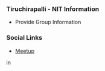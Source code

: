 ### Tiruchirapalli - NIT Information
* Provide Group Information

### Social Links
* [Meetup](https://www.meetup.com/OWASP-NIT-Tiruchirappalli-Student-Chapter/)


in
